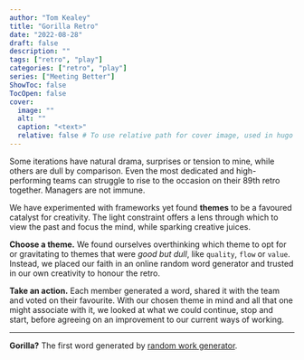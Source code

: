 ```yaml
---
author: "Tom Kealey"
title: "Gorilla Retro"
date: "2022-08-28"
draft: false
description: ""
tags: ["retro", "play"]
categories: ["retro", "play"]
series: ["Meeting Better"]
ShowToc: false
TocOpen: false
cover:
  image: ""
  alt: ""
  caption: "<text>"
  relative: false # To use relative path for cover image, used in hugo Page-bundles
---
```


Some iterations have natural drama, surprises or tension to mine, while others are dull by comparison. Even the most dedicated and high-performing teams can struggle to rise to the occasion on their 89th retro together. Managers are not immune.

We have experimented with frameworks yet found **themes** to be a favoured catalyst for creativity.  The light constraint offers a lens through which to view the past and focus the mind, while sparking creative juices.  

**Choose a theme.** We found ourselves overthinking which theme to opt for or gravitating to themes that were *good but dull*, like `quality`, `flow` or `value`. Instead, we placed our faith in an online random word generator and trusted in our own creativity to honour the retro. 

**Take an action.** Each member generated a word, shared it with the team and voted on their favourite. With our chosen theme in mind and all that one might associate with it, we looked at what we could continue, stop and start, before agreeing on an improvement to our current ways of working.

---

**Gorilla?** The first word generated by [random work generator](https://randomwordgenerator.com/).